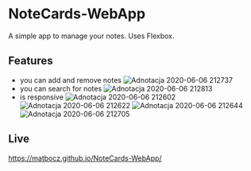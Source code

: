 # NoteCards-WebApp
A simple app to manage your notes. Uses Flexbox.

## Features
- you can add and remove notes
![Adnotacja 2020-06-06 212737](https://user-images.githubusercontent.com/34821903/83952953-ee6f5800-a83c-11ea-8161-9b38bbdc13e9.png)
- you can search for notes
![Adnotacja 2020-06-06 212813](https://user-images.githubusercontent.com/34821903/83952967-02b35500-a83d-11ea-9e26-0dd403dd3069.png)
- is responsive
![Adnotacja 2020-06-06 212602](https://user-images.githubusercontent.com/34821903/83952999-342c2080-a83d-11ea-994a-8ecf38f17d77.png)
![Adnotacja 2020-06-06 212622](https://user-images.githubusercontent.com/34821903/83953003-3b532e80-a83d-11ea-9416-bcb17ee1ee36.png)
![Adnotacja 2020-06-06 212644](https://user-images.githubusercontent.com/34821903/83953005-4312d300-a83d-11ea-93b7-6cd46d1d595e.png)
![Adnotacja 2020-06-06 212705](https://user-images.githubusercontent.com/34821903/83953014-4c03a480-a83d-11ea-95e4-de16c6606df8.png)

## Live
https://matbocz.github.io/NoteCards-WebApp/
